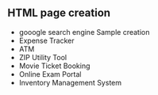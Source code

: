## HTML page creation 
* gooogle search engine Sample creation
* Expense Tracker
* ATM
* ZIP Utility Tool
* Movie Ticket Booking
* Online Exam Portal
* Inventory Management System
  
  
  


  

